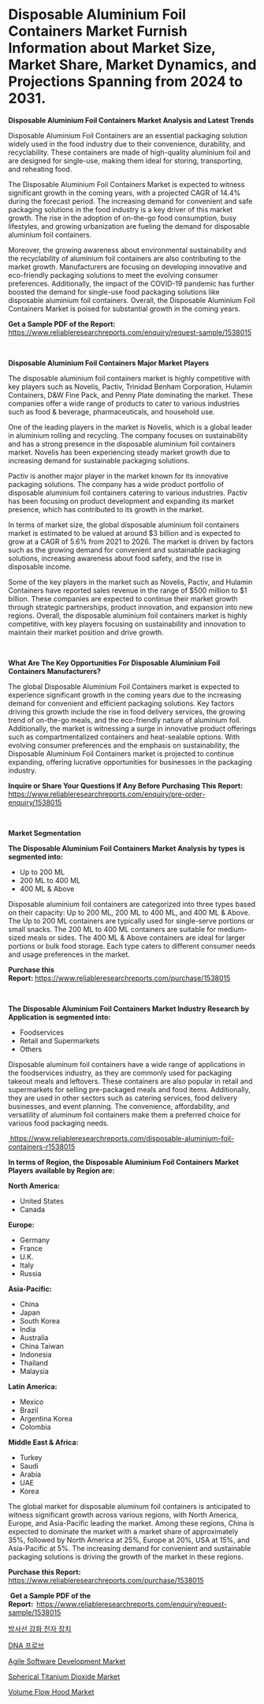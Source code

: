 <p><h1>Disposable Aluminium Foil Containers Market Furnish Information about Market Size, Market Share, Market Dynamics, and Projections Spanning from 2024 to 2031.</h1></p><p><strong>Disposable Aluminium Foil Containers Market Analysis and Latest Trends</strong></p>
<p><p>Disposable Aluminium Foil Containers are an essential packaging solution widely used in the food industry due to their convenience, durability, and recyclability. These containers are made of high-quality aluminium foil and are designed for single-use, making them ideal for storing, transporting, and reheating food.</p><p>The Disposable Aluminium Foil Containers Market is expected to witness significant growth in the coming years, with a projected CAGR of 14.4% during the forecast period. The increasing demand for convenient and safe packaging solutions in the food industry is a key driver of this market growth. The rise in the adoption of on-the-go food consumption, busy lifestyles, and growing urbanization are fueling the demand for disposable aluminium foil containers.</p><p>Moreover, the growing awareness about environmental sustainability and the recyclability of aluminium foil containers are also contributing to the market growth. Manufacturers are focusing on developing innovative and eco-friendly packaging solutions to meet the evolving consumer preferences. Additionally, the impact of the COVID-19 pandemic has further boosted the demand for single-use food packaging solutions like disposable aluminium foil containers. Overall, the Disposable Aluminium Foil Containers Market is poised for substantial growth in the coming years.</p></p>
<p><strong>Get a Sample PDF of the Report:&nbsp;</strong> <a href="https://www.reliableresearchreports.com/enquiry/request-sample/1538015">https://www.reliableresearchreports.com/enquiry/request-sample/1538015</a></p>
<p>&nbsp;</p>
<p><strong>Disposable Aluminium Foil Containers Major Market Players</strong></p>
<p><p>The disposable aluminium foil containers market is highly competitive with key players such as Novelis, Pactiv, Trinidad Benham Corporation, Hulamin Containers, D&W Fine Pack, and Penny Plate dominating the market. These companies offer a wide range of products to cater to various industries such as food & beverage, pharmaceuticals, and household use.</p><p>One of the leading players in the market is Novelis, which is a global leader in aluminium rolling and recycling. The company focuses on sustainability and has a strong presence in the disposable aluminium foil containers market. Novelis has been experiencing steady market growth due to increasing demand for sustainable packaging solutions.</p><p>Pactiv is another major player in the market known for its innovative packaging solutions. The company has a wide product portfolio of disposable aluminium foil containers catering to various industries. Pactiv has been focusing on product development and expanding its market presence, which has contributed to its growth in the market.</p><p>In terms of market size, the global disposable aluminium foil containers market is estimated to be valued at around $3 billion and is expected to grow at a CAGR of 5.6% from 2021 to 2026. The market is driven by factors such as the growing demand for convenient and sustainable packaging solutions, increasing awareness about food safety, and the rise in disposable income.</p><p>Some of the key players in the market such as Novelis, Pactiv, and Hulamin Containers have reported sales revenue in the range of $500 million to $1 billion. These companies are expected to continue their market growth through strategic partnerships, product innovation, and expansion into new regions. Overall, the disposable aluminium foil containers market is highly competitive, with key players focusing on sustainability and innovation to maintain their market position and drive growth.</p></p>
<p>&nbsp;</p>
<p><strong>What Are The Key Opportunities For Disposable Aluminium Foil Containers Manufacturers?</strong></p>
<p><p>The global Disposable Aluminium Foil Containers market is expected to experience significant growth in the coming years due to the increasing demand for convenient and efficient packaging solutions. Key factors driving this growth include the rise in food delivery services, the growing trend of on-the-go meals, and the eco-friendly nature of aluminium foil. Additionally, the market is witnessing a surge in innovative product offerings such as compartmentalized containers and heat-sealable options. With evolving consumer preferences and the emphasis on sustainability, the Disposable Aluminium Foil Containers market is projected to continue expanding, offering lucrative opportunities for businesses in the packaging industry.</p></p>
<p><strong>Inquire or Share Your Questions If Any Before Purchasing This Report:</strong> <a href="https://www.reliableresearchreports.com/enquiry/pre-order-enquiry/1538015">https://www.reliableresearchreports.com/enquiry/pre-order-enquiry/1538015</a></p>
<p>&nbsp;</p>
<p><strong>Market Segmentation</strong></p>
<p><strong>The Disposable Aluminium Foil Containers Market Analysis by types is segmented into:</strong></p>
<p><ul><li>Up to 200 ML</li><li>200 ML to 400 ML</li><li>400 ML & Above</li></ul></p>
<p><p>Disposable aluminium foil containers are categorized into three types based on their capacity: Up to 200 ML, 200 ML to 400 ML, and 400 ML & Above. The Up to 200 ML containers are typically used for single-serve portions or small snacks. The 200 ML to 400 ML containers are suitable for medium-sized meals or sides. The 400 ML & Above containers are ideal for larger portions or bulk food storage. Each type caters to different consumer needs and usage preferences in the market.</p></p>
<p><strong>Purchase this Report:&nbsp;</strong><a href="https://www.reliableresearchreports.com/purchase/1538015">https://www.reliableresearchreports.com/purchase/1538015</a></p>
<p>&nbsp;</p>
<p><strong>The Disposable Aluminium Foil Containers Market Industry Research by Application is segmented into:</strong></p>
<p><ul><li>Foodservices</li><li>Retail and Supermarkets</li><li>Others</li></ul></p>
<p><p>Disposable aluminum foil containers have a wide range of applications in the foodservices industry, as they are commonly used for packaging takeout meals and leftovers. These containers are also popular in retail and supermarkets for selling pre-packaged meals and food items. Additionally, they are used in other sectors such as catering services, food delivery businesses, and event planning. The convenience, affordability, and versatility of aluminum foil containers make them a preferred choice for various food packaging needs.</p></p>
<p><a href="https://www.reliableresearchreports.com/disposable-aluminium-foil-containers-r1538015">&nbsp;https://www.reliableresearchreports.com/disposable-aluminium-foil-containers-r1538015</a></p>
<p><strong>In terms of Region, the Disposable Aluminium Foil Containers Market Players available by Region are:</strong></p>
<p>
    <p> <strong> North America: </strong>
        <ul>
            <li>United States</li>
            <li>Canada</li>
        </ul>
        </p> 
    <p> <strong> Europe: </strong>
        <ul>
            <li>Germany</li>
            <li>France</li>
            <li>U.K.</li>
            <li>Italy</li>
            <li>Russia</li>
        </ul>
        </p> 
    <p> <strong> Asia-Pacific: </strong>
        <ul>
            <li>China</li>
            <li>Japan</li>
            <li>South Korea</li>
            <li>India</li>
            <li>Australia</li>
            <li>China Taiwan</li>
            <li>Indonesia</li>
            <li>Thailand</li>
            <li>Malaysia</li>
        </ul>
        </p> 
    <p> <strong> Latin America: </strong>
        <ul>
            <li>Mexico</li>
            <li>Brazil</li>
            <li>Argentina Korea</li>
            <li>Colombia</li>
        </ul>
        </p> 
    <p> <strong> Middle East & Africa: </strong>
        <ul>
            <li>Turkey</li>
            <li>Saudi</li>
            <li>Arabia</li>
            <li>UAE</li>
            <li>Korea</li>
        </ul>
    </p>
    </p>
<p><p>The global market for disposable aluminum foil containers is anticipated to witness significant growth across various regions, with North America, Europe, and Asia-Pacific leading the market. Among these regions, China is expected to dominate the market with a market share of approximately 35%, followed by North America at 25%, Europe at 20%, USA at 15%, and Asia-Pacific at 5%. The increasing demand for convenient and sustainable packaging solutions is driving the growth of the market in these regions.</p></p>
<p><strong>Purchase this Report: </strong><a href="https://www.reliableresearchreports.com/purchase/1538015">https://www.reliableresearchreports.com/purchase/1538015</a></p>
<p>&nbsp;<strong>Get a Sample PDF of the Report:&nbsp;&nbsp;</strong><a href="https://www.reliableresearchreports.com/enquiry/request-sample/1538015">https://www.reliableresearchreports.com/enquiry/request-sample/1538015</a></p>
<p><strong></strong></p>
<p><p><a href="https://github.com/fredrickeglers/Market-Research-Report-List-2/blob/main/784844555857.md">방사선 강화 전자 장치</a></p><p><a href="https://github.com/RichardLueilwitz787/Market-Research-Report-List-1/blob/main/716768055858.md">DNA 프로브</a></p><p><a href="https://www.linkedin.com/pulse/decoding-agile-software-development-market-metrics-share-trends-ssysf">Agile Software Development Market</a></p><p><a href="https://issuu.com/reportprime-2/docs/spherical-titanium-dioxide-market-size-2030.pptx">Spherical Titanium Dioxide Market</a></p><p><a href="https://github.com/derrinmiltonellis35gcl/Market-Research-Report-List-2/blob/main/volume-flow-hood-market.md">Volume Flow Hood Market</a></p></p>